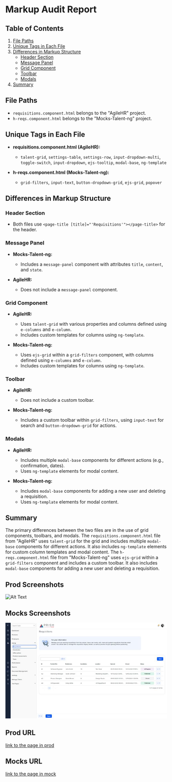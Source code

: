 # Markup Audit Report

## Table of Contents

1. [File Paths](#file-paths)
2. [Unique Tags in Each File](#unique-tags-in-each-file)
3. [Differences in Markup Structure](#differences-in-markup-structure)
   - [Header Section](#header-section)
   - [Message Panel](#message-panel)
   - [Grid Component](#grid-component)
   - [Toolbar](#toolbar)
   - [Modals](#modals)
4. [Summary](#summary)

## File Paths

- `requisitions.component.html` belongs to the "AgileHR" project.
- `h-reqs.component.html` belongs to the "Mocks-Talent-ng" project.

## Unique Tags in Each File

- **requisitions.component.html (AgileHR):**

  - `talent-grid`, `settings-table`, `settings-row`, `input-dropdown-multi`, `toggle-switch`, `input-dropdown`, `ejs-tooltip`, `modal-base`, `ng-template`

- **h-reqs.component.html (Mocks-Talent-ng):**
  - `grid-filters`, `input-text`, `button-dropdown-grid`, `ejs-grid`, `popover`

## Differences in Markup Structure

### Header Section

- Both files use `<page-title [title]="'Requisitions'"></page-title>` for the header.

### Message Panel

- **Mocks-Talent-ng:**

  - Includes a `message-panel` component with attributes `title`, `content`, and `state`.

- **AgileHR:**
  - Does not include a `message-panel` component.

### Grid Component

- **AgileHR:**

  - Uses `talent-grid` with various properties and columns defined using `e-columns` and `e-column`.
  - Includes custom templates for columns using `ng-template`.

- **Mocks-Talent-ng:**
  - Uses `ejs-grid` within a `grid-filters` component, with columns defined using `e-columns` and `e-column`.
  - Includes custom templates for columns using `ng-template`.

### Toolbar

- **AgileHR:**

  - Does not include a custom toolbar.

- **Mocks-Talent-ng:**
  - Includes a custom toolbar within `grid-filters`, using `input-text` for search and `button-dropdown-grid` for actions.

### Modals

- **AgileHR:**

  - Includes multiple `modal-base` components for different actions (e.g., confirmation, dates).
  - Uses `ng-template` elements for modal content.

- **Mocks-Talent-ng:**
  - Includes `modal-base` components for adding a new user and deleting a requisition.
  - Uses `ng-template` elements for modal content.

## Summary

The primary differences between the two files are in the use of grid components, toolbars, and modals. The `requisitions.component.html` file from "AgileHR" uses `talent-grid` for the grid and includes multiple `modal-base` components for different actions. It also includes `ng-template` elements for custom column templates and modal content. The `h-reqs.component.html` file from "Mocks-Talent-ng" uses `ejs-grid` within a `grid-filters` component and includes a custom toolbar. It also includes `modal-base` components for adding a new user and deleting a requisition.

## Prod Screenshots

![Alt Text](./img-dev.jpg)

## Mocks Screenshots

![Alt Text](./img-mocks.jpg)

## Prod URL

[link to the page in prod](https://piedpiper.agilehr.net/hiring/requisitions)

## Mocks URL

[link to the page in mock](http://localhost:4340/hiring/requisitions)
